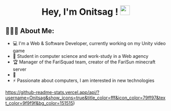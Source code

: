 <h1 align="center">Hey, I'm Onitsag ! <img src="https://user-images.githubusercontent.com/42378118/110234147-e3259600-7f4e-11eb-95be-0c4047144dea.gif" width="30"></h1>

<h2 align="left">👨🏻‍💻 About Me:</h2>

- 💻 I'm a Web & Software Developer, currently working on my Unity video game
- 🚀 Student in computer science and work-study in a Web agency
- 🏆 Manager of the FariSquad team, creator of the FariSun minecraft server
- 🎯 
- ⚡ Passionate about computers, I am interested in new technologies

https://github-readme-stats.vercel.app/api/?username=Onitsag&show_icons=true&title_color=fff&icon_color=79ff97&text_color=9f9f9f&bg_color=151515)
